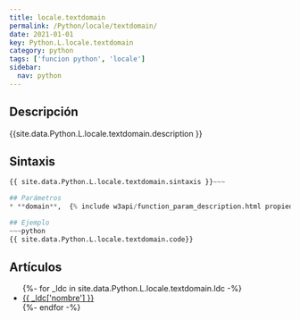 ```yaml
---
title: locale.textdomain
permalink: /Python/locale/textdomain/
date: 2021-01-01
key: Python.L.locale.textdomain
category: python
tags: ['funcion python', 'locale']
sidebar: 
  nav: python
---
```


## Descripción
{{site.data.Python.L.locale.textdomain.description }}

## Sintaxis
~~~python
{{ site.data.Python.L.locale.textdomain.sintaxis }}~~~

## Parámetros
* **domain**,  {% include w3api/function_param_description.html propiedad=site.data.Python.L.locale.textdomain valor="domain" %}

## Ejemplo
~~~python
{{ site.data.Python.L.locale.textdomain.code}}
~~~

## Artículos
<ul>
{%- for _ldc in site.data.Python.L.locale.textdomain.ldc -%}
   <li>
       <a href="{{_ldc['url'] }}">{{ _ldc['nombre'] }}</a>
   </li>
{%- endfor -%}
</ul>

